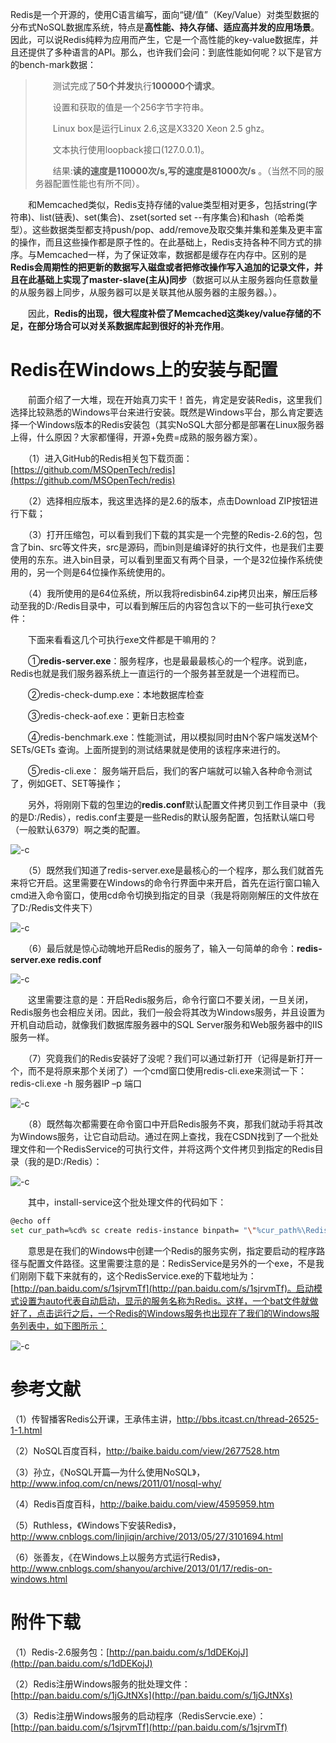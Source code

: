 Redis是一个开源的，使用C语言编写，面向“键/值”（Key/Value）对类型数据的分布式NoSQL数据库系统，特点是**高性能、持久存储、适应高并发的应用场景**。因此，可以说Redis纯粹为应用而产生，它是一个高性能的key-value数据库，并且还提供了多种语言的API。那么，也许我们会问：到底性能如何呢？以下是官方的bench-mark数据：

> 　　测试完成了**50个并发**执行**100000个请求**。
>
> 　　设置和获取的值是一个256字节字符串。
>
> 　　Linux box是运行Linux 2.6,这是X3320 Xeon 2.5 ghz。
>
> 　　文本执行使用loopback接口(127.0.0.1)。
>
> 　　结果:**读的速度是110000次/s,写的速度是81000次/s** 。（当然不同的服务器配置性能也有所不同）。

　　和Memcached类似，Redis支持存储的value类型相对更多，包括string(字符串)、list(链表)、set(集合)、zset(sorted set --有序集合)和hash（哈希类型）。这些数据类型都支持push/pop、add/remove及取交集并集和差集及更丰富的操作，而且这些操作都是原子性的。在此基础上，Redis支持各种不同方式的排序。与Memcached一样，为了保证效率，数据都是缓存在内存中。区别的是**Redis会周期性的把更新的数据写入磁盘或者把修改操作写入追加的记录文件，并且在此基础上实现了master-slave(主从)同步**（数据可以从主服务器向任意数量的从服务器上同步，从服务器可以是关联其他从服务器的主服务器。）。

　　因此，**Redis的出现，很大程度补偿了Memcached这类key/value存储的不足，在部分场合可以对关系数据库起到很好的补充作用**。

# Redis在Windows上的安装与配置

　　前面介绍了一大堆，现在开始真刀实干！首先，肯定是安装Redis，这里我们选择比较熟悉的Windows平台来进行安装。既然是Windows平台，那么肯定要选择一个Windows版本的Redis安装包（其实NoSQL大部分都是部署在Linux服务器上得，什么原因？大家都懂得，开源+免费=成熟的服务器方案）。

　　（1）进入GitHub的Redis相关包下载页面：[https://github.com/MSOpenTech/redis](https://github.com/MSOpenTech/redis)

　　（2）选择相应版本，我这里选择的是2.6的版本，点击Download ZIP按钮进行下载；

　　（3）打开压缩包，可以看到我们下载的其实是一个完整的Redis-2.6的包，包含了bin、src等文件夹，src是源码，而bin则是编译好的执行文件，也是我们主要使用的东东。进入bin目录，可以看到里面又有两个目录，一个是32位操作系统使用的，另一个则是64位操作系统使用的。

　　（4）我所使用的是64位系统，所以我将redisbin64.zip拷贝出来，解压后移动至我的D:/Redis目录中，可以看到解压后的内容包含以下的一些可执行exe文件：

　　下面来看看这几个可执行exe文件都是干嘛用的？

　　①**redis-server.exe**：服务程序，也是最最最核心的一个程序。说到底，Redis也就是我们服务器系统上一直运行的一个服务甚至就是一个进程而已。 

　　②redis-check-dump.exe：本地数据库检查

　　③redis-check-aof.exe：更新日志检查

　　④redis-benchmark.exe：性能测试，用以模拟同时由N个客户端发送M个 SETs/GETs 查询。上面所提到的测试结果就是使用的该程序来进行的。

　　⑤redis-cli.exe： 服务端开启后，我们的客户端就可以输入各种命令测试了，例如GET、SET等操作；

　　另外，将刚刚下载的包里边的**redis.conf**默认配置文件拷贝到工作目录中（我的是D:/Redis），redis.conf主要是一些Redis的默认服务配置，包括默认端口号（一般默认6379）啊之类的配置。

![-c](http://om1o84p1p.bkt.clouddn.com/2017-03-14-030157289964052.jpg)

　　（5）既然我们知道了redis-server.exe是最核心的一个程序，那么我们就首先来将它开启。这里需要在Windows的命令行界面中来开启，首先在运行窗口输入cmd进入命令窗口，使用cd命令切换到指定的目录（我是将刚刚解压的文件放在了D:/Redis文件夹下）

![-c](http://om1o84p1p.bkt.clouddn.com/2017-03-14-030154054348230.jpg)

　　（6）最后就是惊心动魄地开启Redis的服务了，输入一句简单的命令：**redis-server.exe redis.conf**

![-c](http://om1o84p1p.bkt.clouddn.com/2017-03-14-030159446376126.jpg)

　　这里需要注意的是：开启Redis服务后，命令行窗口不要关闭，一旦关闭，Redis服务也会相应关闭。因此，我们一般会将其改为Windows服务，并且设置为开机自动启动，就像我们数据库服务器中的SQL Server服务和Web服务器中的IIS服务一样。

　　（7）究竟我们的Redis安装好了没呢？我们可以通过新打开（记得是新打开一个，而不是将原来那个关闭了）一个cmd窗口使用redis-cli.exe来测试一下：redis-cli.exe -h 服务器IP –p 端口

![-c](http://om1o84p1p.bkt.clouddn.com/2017-03-14-030218180744353.jpg)

　　（8）既然每次都需要在命令窗口中开启Redis服务不爽，那我们就动手将其改为Windows服务，让它自动启动。通过在网上查找，我在CSDN找到了一个批处理文件和一个RedisService的可执行文件，并将这两个文件拷贝到指定的Redis目录（我的是D:/Redis）：

![-c](http://om1o84p1p.bkt.clouddn.com/2017-03-14-031047248401630.jpg)

　　其中，install-service这个批处理文件的代码如下：

```bash
@echo off
set cur_path=%cd% sc create redis-instance binpath= "\"%cur_path%\RedisService.exe\" %cur_path%\redis.conf" start= "auto" DisplayName= "Redis"
```

　　意思是在我们的Windows中创建一个Redis的服务实例，指定要启动的程序路径与配置文件路径。这里需要注意的是：RedisService是另外的一个exe，不是我们刚刚下载下来就有的，这个RedisService.exe的下载地址为：[http://pan.baidu.com/s/1sjrvmTf](http://pan.baidu.com/s/1sjrvmTf)。启动模式设置为auto代表自动启动，显示的服务名称为Redis。这样，一个bat文件就做好了，点击运行之后，一个Redis的Windows服务也出现在了我们的Windows服务列表中，如下图所示：

![-c](http://om1o84p1p.bkt.clouddn.com/2017-03-14-030244435276318.jpg)

# 参考文献

（1）传智播客Redis公开课，王承伟主讲，http://bbs.itcast.cn/thread-26525-1-1.html

（2）NoSQL百度百科，http://baike.baidu.com/view/2677528.htm

（3）孙立，《NoSQL开篇—为什么使用NoSQL》，http://www.infoq.com/cn/news/2011/01/nosql-why/

（4）Redis百度百科，http://baike.baidu.com/view/4595959.htm

（5）Ruthless，《Windows下安装Redis》，http://www.cnblogs.com/linjiqin/archive/2013/05/27/3101694.html

（6）张善友，《在Windows上以服务方式运行Redis》，http://www.cnblogs.com/shanyou/archive/2013/01/17/redis-on-windows.html

# 附件下载

（1）Redis-2.6服务包：[http://pan.baidu.com/s/1dDEKojJ](http://pan.baidu.com/s/1dDEKojJ)

（2）Redis注册Windows服务的批处理文件：[http://pan.baidu.com/s/1jGJtNXs](http://pan.baidu.com/s/1jGJtNXs)

（3）Redis注册Windows服务的启动程序（RedisServcie.exe）：[http://pan.baidu.com/s/1sjrvmTf](http://pan.baidu.com/s/1sjrvmTf)




